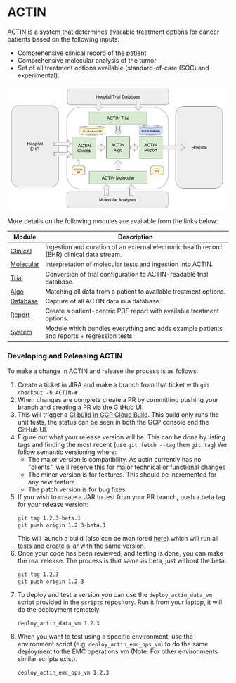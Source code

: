 # ACTIN

ACTIN is a system that determines available treatment options for cancer patients based on the following inputs:

- Comprehensive clinical record of the patient
- Comprehensive molecular analysis of the tumor
- Set of all treatment options available (standard-of-care (SOC) and experimental).

![ACTIN System](system/src/main/resources/actin_system.png)

More details on the following modules are available from the links below:

| Module                 | Description                                                                                |
|------------------------|--------------------------------------------------------------------------------------------|
| [Clinical](clinical)   | Ingestion and curation of an external electronic health record (EHR) clinical data stream. |
| [Molecular](molecular) | Interpretation of molecular tests and ingestion into ACTIN.                                |
| [Trial](trial)         | Conversion of trial configuration to ACTIN-readable trial database.                        |
| [Algo](algo)           | Matching all data from a patient to available treatment options.                           |
| [Database](database)   | Capture of all ACTIN data in a database.                                                   |
| [Report](report)       | Create a patient-centric PDF report with available treatment options.                      |
| [System](system)       | Module which bundles everything and adds example patients and reports + regression tests   |

### Developing and Releasing ACTIN

To make a change in ACTIN and release the process is as follows:

1. Create a ticket in JIRA and make a branch from that ticket with `git checkout -b ACTIN-#`
2. When changes are complete create a PR by committing pushing your branch and creating a PR via the GitHub UI.
3. This will trigger
   a [CI build in GCP Cloud Build](https://console.cloud.google.com/cloud-build/builds;region=europe-west4?project=actin-build). This build
   only runs the unit tests, the status can be seen in both the GCP console and the GitHub UI.
4. Figure out what your release version will be. This can be done by listing tags and finding the most recent (use `git fetch --tag`
   then `git tag`)
   We follow semantic versioning where:
   - The major version is compatibility. As actin currently has no "clients", we'll reserve this for major technical or functional changes
   - The minor version is for features. This should be incremented for any new feature
   - The patch version is for bug fixes.
5. If you wish to create a JAR to test from your PR branch, push a beta tag for your release version:
    ```shell
   git tag 1.2.3-beta.1
   git push origin 1.2.3-beta.1
    ```
   This will launch a build (also can be
   monitored [here](https://console.cloud.google.com/cloud-build/builds;region=europe-west4?project=actin-build)) which will run all tests
   and create a jar with the same version.
6. Once your code has been reviewed, and testing is done, you can make the real release. The process is that same as beta, just without the
   beta:
    ```shell
    git tag 1.2.3
    git push origin 1.2.3
    ```
7. To deploy and test a version you can use the `deploy_actin_data_vm` script provided in the `scripts` repository. Run it from your laptop,
   it will do the deployment remotely.
   ```shell
   deploy_actin_data_vm 1.2.3
   ```
8. When you want to test using a specific environment, use the environment script (e.g. `deploy_actin_emc_ops_vm`) to do the same deployment
   to the EMC operations vm (Note: For other environments similar scripts exist).
   ```shell
   deploy_actin_emc_ops_vm 1.2.3
   ```
  
